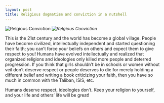 ```yaml
---
layout: post
title: Religious dogmatism and conviction in a nutshell
---
```


![Relgious Conviction](http://danyalzia.com/media/images/religious-conviction.png)
*![Relgious Conviction](url)*

This is the 21st century and the world has become a global village. People have become civilized, intellectually independent and started questioning their faith; you can’t force your beliefs on others and expect them to give respect to you! Humans have evolved intellectually and realized that organized religions and ideologies only killed more people and deterred progression. If you think that girls shouldn’t be in schools or women without veil don’t deserve respect or people deserves to die for merely holding a different belief and writing a book criticizing your faith, then you have so much in common with the Taliban, ISIS, etc.

Humans deserve respect, ideologies don’t. Keep your religion to yourself, and your life and others’ life will be great!
